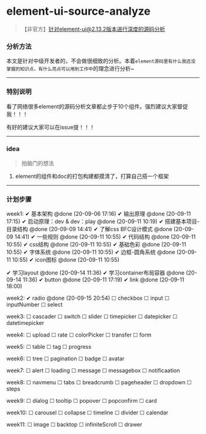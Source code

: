 # element-ui-source-analyze
> 【非官方】针对element-ui@2.13.2版本进行深度的源码分析



### 分析方法

本文是针对中级开发者的，不会做很细致的分析。本着`element源码里有什么我还没掌握的知识点，有什么亮点可以用到工作中`的理念进行分析~



---



### 特别说明

看了网络很多element的源码分析文章都止步于10个组件。强烈建议大家督促我！！！



有好的建议大家可以在issue提！！！

----



### idea

> 拍脑门的想法

1. element的组件和doc的打包构建都摸清了，打算自己搭一个框架

------

### 计划步骤

week1:
 ✔ 基本架构 @done (20-09-06 17:16)
 ✔ 输出原理 @done (20-09-11 17:15)
 ✔ 启动原理：dev & dev：play @done (20-09-11 10:19)
 ✔ 搭建基本项目-目录结构 @done (20-09-09 14:41)
 ✔ 了解css BFC设计模式 @done (20-09-09 14:41)
 ✔ 一些规则 @done (20-09-11 10:55)
   ✔ 代码结构 @done (20-09-11 10:55)
   ✔ css结构 @done (20-09-11 10:55)
   ✔ 基础色彩 @done (20-09-11 10:55)
   ✔ 字体系统 @done (20-09-11 10:55)
   ✔ 边框-圆角系统 @done (20-09-11 10:55)
   ✔ icon图标 @done (20-09-11 10:55)

 ✔ 学习layout @done (20-09-14 11:36)
 ✔ 学习container布局容器 @done (20-09-14 11:36)
 ✔ button @done (20-09-11 17:19)
 ✔ link @done (20-09-11 18:00)

week2:
 ✔ radio @done (20-09-15 20:54)
 ☐ checkbox
 ☐ input
 ☐ inputNumber
 ☐ select


week3:
 ☐ cascader
 ☐ switch
 ☐ slider
 ☐ timepicker
 ☐ datepicker
 ☐ datetimepicker


week4:
 ☐ upload
 ☐ rate
 ☐ colorPicker
 ☐ transfer
 ☐ form


week5:
 ☐ table
 ☐ tag
 ☐ progress

week6:
  ☐ tree
  ☐ pagination
  ☐ badge
  ☐ avatar

week7:
  ☐ alert
  ☐ loading
  ☐ message
  ☐ messagebox
  ☐ notificaation

week8:
  ☐ navmenu
  ☐ tabs
  ☐ breadcrumb
  ☐ pageheader
  ☐ dropdown
  ☐ steps


week9:
  ☐ dialog
  ☐ tooltip
  ☐ popover
  ☐ popconfirm
  ☐ card

week10:
 ☐ carousel
 ☐ collapse
 ☐ timeline
 ☐ divider
 ☐ calendar

week11:
  ☐ image
  ☐ backtop
  ☐ infiniteScroll
  ☐ drawer

